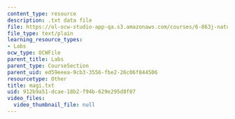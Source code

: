 ```yaml
---
content_type: resource
description: .txt data file
file: https://ol-ocw-studio-app-qa.s3.amazonaws.com/courses/6-863j-natural-language-and-the-computer-representation-of-knowledge-spring-2003/912b9a51dcae18b2f94b629e295d8f07_magi.txt
file_type: text/plain
learning_resource_types:
- Labs
ocw_type: OCWFile
parent_title: Labs
parent_type: CourseSection
parent_uid: ed59eeea-9cb3-3556-fbe2-26c06f844506
resourcetype: Other
title: magi.txt
uid: 912b9a51-dcae-18b2-f94b-629e295d8f07
video_files:
  video_thumbnail_file: null
---
```

